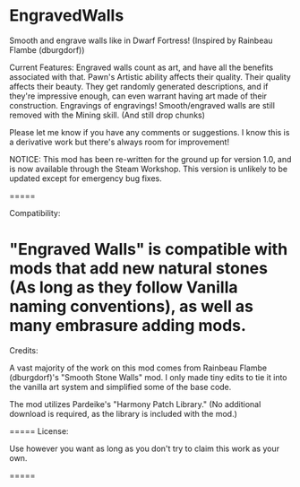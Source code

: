 # EngravedWalls
Smooth and engrave walls like in Dwarf Fortress! (Inspired by Rainbeau Flambe (dburgdorf))

Current Features:
Engraved walls count as art, and have all the benefits associated with that.
Pawn's Artistic ability affects their quality.
Their quality affects their beauty.
They get randomly generated descriptions, and if they're impressive enough, can even warrant having art made of their construction.
Engravings of engravings!
Smooth/engraved walls are still removed with the Mining skill. (And still drop chunks)

Please let me know if you have any comments or suggestions. I know this is a derivative work but there's always room for improvement!


NOTICE:
This mod has been re-written for the ground up for version 1.0, and is now available through the Steam Workshop.
This version is unlikely to be updated except for emergency bug fixes.


=====

Compatibility:

"Engraved Walls" is compatible with mods that add new natural stones (As long as they follow Vanilla naming conventions), as well as many embrasure adding mods.
=====

Credits:

A vast majority of the work on this mod comes from Rainbeau Flambe (dburgdorf)'s "Smooth Stone Walls" mod. I only made tiny edits to tie it into the vanilla art system and simplified some of the base code.

The mod utilizes Pardeike's "Harmony Patch Library." (No additional download is required, as the library is included with the mod.)

=====
License:

Use however you want as long as you don't try to claim this work as your own.

=====
